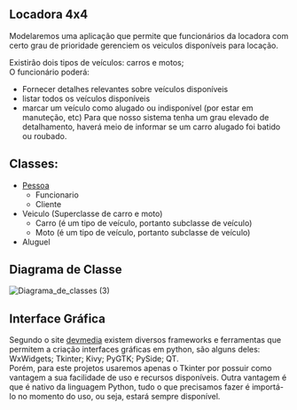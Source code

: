 ## Locadora 4x4

Modelaremos uma aplicação que permite que funcionários da locadora com certo grau de prioridade gerenciem os veiculos disponíveis para locação. 

Existirâo dois tipos de veículos: carros e motos;   
O funcionário poderá:
- Fornecer detalhes relevantes sobre veículos disponíveis   
- listar todos os veículos disponíveis   
- marcar um veículo como alugado ou indisponível (por estar em manuteção, etc)
Para que nosso sistema tenha um grau elevado de detalhamento, haverá meio de informar se um carro alugado foi batido ou roubado.

## Classes:   
  - [Pessoa](https://github.com/daHoraa/Sistema_Locadora_de_Autom-veis/blob/master/Sistema/Pessoa.py)
    - Funcionario   
    - Cliente
  - Veiculo (Superclasse de carro e moto)
    - Carro (é um tipo de veículo, portanto subclasse de veículo)
    - Moto (é um tipo de veículo, portanto subclasse de veículo)
  - Aluguel
 
 ## Diagrama de Classe
 ![Diagrama_de_classes (3)](https://user-images.githubusercontent.com/49700354/67211117-3776b700-f3e8-11e9-9022-99bea0388003.png)

 
 ## Interface Gráfica     
 Segundo o site [devmedia](https://www.devmedia.com.br/tkinter-interfaces-graficas-em-python/33956) existem diversos frameworks e ferramentas que permitem a criação interfaces gráficas em python, são alguns deles: WxWidgets; Tkinter; Kivy; PyGTK; PySide; QT.   
Porém, para este projetos usaremos apenas o Tkinter por possuir como vantagem a sua facilidade de uso e recursos disponíveis. Outra vantagem é que é nativo da linguagem Python, tudo o que precisamos fazer é importá-lo no momento do uso, ou seja, estará sempre disponível.
